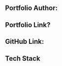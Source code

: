 <!-- Complete this template with the required information -->

## Portfolio Author:

<!-- write your answer here-->

## Portfolio Link?

<!-- write your answer here-->

## GitHub Link:

<!-- Paste screenshot if applicable -->

## Tech Stack

<!-- Add tech stack here -->
